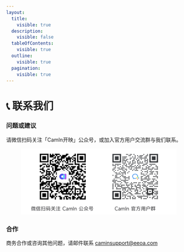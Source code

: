 ```yaml
---
layout:
  title:
    visible: true
  description:
    visible: false
  tableOfContents:
    visible: true
  outline:
    visible: true
  pagination:
    visible: true
---
```


# 📞 联系我们

### 问题或建议

请微信扫码关注「CamIn开映」公众号，或加入官方用户交流群与我们联系。

<figure><img src=".gitbook/assets/image (6) (1).png" alt=""><figcaption></figcaption></figure>

### 合作

商务合作或咨询其他问题，请邮件联系 caminsupport@eeoa.com
